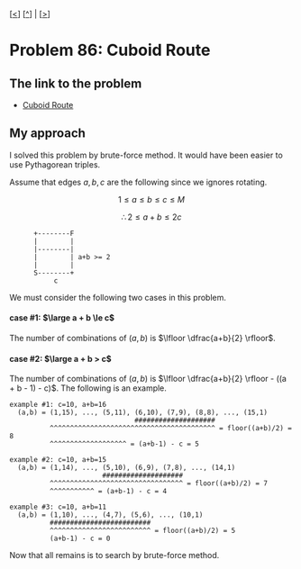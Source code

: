 \[[<](./p0085.md)] \[[^](../README.md)] | \[[>](./p0087.md)]

# Problem 86: Cuboid Route

## The link to the problem

- [Cuboid Route](https://projecteuler.net/problem=86)

## My approach

I solved this problem by brute-force method. It would have been easier to use Pythagorean triples.

Assume that edges $a, b, c$ are the following since we ignores rotating.

$$ 1 \le a \le b \le c \le M$$

$$\therefore 2 \le a + b \le 2c$$

```
      +--------F
      |        |
      |--------|
      |        | a+b >= 2
      |        |
      S--------+
           c
```

We must consider the following two cases in this problem.

#### case #1: $\large a + b \le c$

The number of combinations of $(a, b)$ is $\lfloor \dfrac{a+b}{2} \rfloor$.

#### case #2: $\large a + b > c$

The number of combinations of $(a, b)$ is $\lfloor \dfrac{a+b}{2} \rfloor - ((a + b - 1) - c)$.
The following is an example.

```
example #1: c=10, a+b=16
  (a,b) = (1,15), ..., (5,11), (6,10), (7,9), (8,8), ..., (15,1)
                               ####################
          ^^^^^^^^^^^^^^^^^^^^^^^^^^^^^^^^^^^^^^^^^ = floor((a+b)/2) = 8
          ^^^^^^^^^^^^^^^^^^^ = (a+b-1) - c = 5

example #2: c=10, a+b=15
  (a,b) = (1,14), ..., (5,10), (6,9), (7,8), ..., (14,1)
                       ####################
          ^^^^^^^^^^^^^^^^^^^^^^^^^^^^^^^^^ = floor((a+b)/2) = 7
          ^^^^^^^^^^^ = (a+b-1) - c = 4

example #3: c=10, a+b=11
  (a,b) = (1,10), ..., (4,7), (5,6), ..., (10,1)
          #########################
          ^^^^^^^^^^^^^^^^^^^^^^^^^ = floor((a+b)/2) = 5
          (a+b-1) - c = 0
```

Now that all remains is to search by brute-force method.

